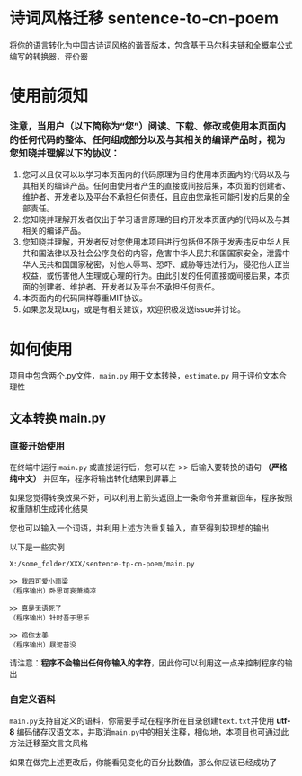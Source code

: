 # 诗词风格迁移 sentence-to-cn-poem
将你的语言转化为中国古诗词风格的谐音版本，包含基于马尔科夫链和全概率公式编写的转换器、评价器</p>

# 使用前须知
### 注意，当用户（以下简称为“您”）阅读、下载、修改或使用本页面内的任何代码的整体、任何组成部分以及与其相关的编译产品时，视为您知晓并理解以下的协议：</p>
1. 您可以且仅可以以学习本页面内的代码原理为目的使用本页面内的代码以及与其相关的编译产品。任何由使用者产生的直接或间接后果，本页面的创建者、维护者、开发者以及平台不承担任何责任，且应由您承担可能引发的后果的全部责任。
2. 您知晓并理解开发者仅出于学习语言原理的目的开发本页面内的代码以及与其相关的编译产品。
3. 您知晓并理解，开发者反对您使用本项目进行包括但不限于发表违反中华人民共和国法律以及社会公序良俗的内容，危害中华人民共和国国家安全，泄露中华人民共和国国家秘密，对他人辱骂、恐吓、威胁等违法行为，侵犯他人正当权益，或伤害他人生理或心理的行为。由此引发的任何直接或间接后果，本页面的创建者、维护者、开发者以及平台不承担任何责任。
4. 本页面内的代码同样尊重MIT协议。
5. 如果您发现bug，或是有相关建议，欢迎积极发送issue并讨论。

# 如何使用
项目中包含两个.py文件，``main.py`` 用于文本转换，``estimate.py`` 用于评价文本合理性</p></p>
## 文本转换 main.py
### 直接开始使用
在终端中运行 ``main.py`` 或直接运行后，您可以在 >> 后输入要转换的语句 **（严格纯中文）** 并回车，程序将输出转化结果到屏幕上</p>
如果您觉得转换效果不好，可以利用上箭头返回上一条命令并重新回车，程序按照权重随机生成转化结果</p>
您也可以输入一个词语，并利用上述方法重复输入，直至得到较理想的输出</p></p>

以下是一些实例</p>
```
X:/some_folder/XXX/sentence-tp-cn-poem/main.py

>> 我四可爱小南梁
（程序输出）卧思可哀萧楠凉

>> 真是无语死了
（程序输出）针时吾于思乐

>> 鸡你太美
（程序输出）屐泥苔没
```
请注意：**程序不会输出任何你输入的字符**，因此你可以利用这一点来控制程序的输出</p>
### 自定义语料
``main.py``支持自定义的语料，你需要手动在程序所在目录创建``text.txt``并使用 **utf-8** 编码储存汉语文本，并取消``main.py``中的相关注释，相似地，本项目也可通过此方法迁移至文言文风格</p>
如果在做完上述更改后，你能看见变化的百分比数值，那么你应该已经成功了
